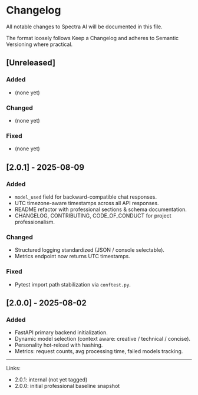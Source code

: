 # Changelog

All notable changes to Spectra AI will be documented in this file.

The format loosely follows Keep a Changelog and adheres to Semantic Versioning where practical.

## [Unreleased]

### Added
- (none yet)

### Changed
- (none yet)

### Fixed
- (none yet)

## [2.0.1] - 2025-08-09

### Added

- `model_used` field for backward-compatible chat responses.
- UTC timezone-aware timestamps across all API responses.
- README refactor with professional sections & schema documentation.
- CHANGELOG, CONTRIBUTING, CODE_OF_CONDUCT for project professionalism.

### Changed

- Structured logging standardized (JSON / console selectable).
- Metrics endpoint now returns UTC timestamps.

### Fixed

- Pytest import path stabilization via `conftest.py`.

## [2.0.0] - 2025-08-02

### Added

- FastAPI primary backend initialization.
- Dynamic model selection (context aware: creative / technical / concise).
- Personality hot-reload with hashing.
- Metrics: request counts, avg processing time, failed models tracking.

---

Links:
- 2.0.1: internal (not yet tagged)
- 2.0.0: initial professional baseline snapshot
